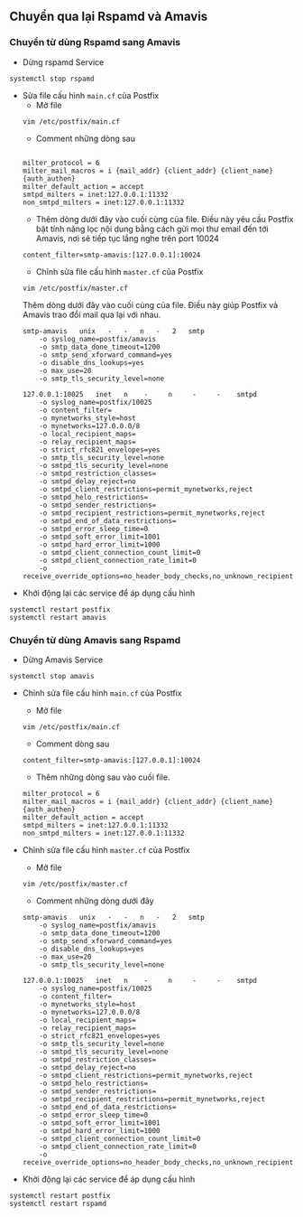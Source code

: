 ## Chuyển qua lại Rspamd và Amavis
### Chuyển từ dùng Rspamd sang Amavis
- Dừng rspamd Service
```
systemctl stop rspamd 
```

- Sửa file cấu hình `main.cf` của Postfix
    + Mở file
    ```
    vim /etc/postfix/main.cf
    ```
    + Comment những dòng sau
    ```
    
    milter_protocol = 6
    milter_mail_macros = i {mail_addr} {client_addr} {client_name} {auth_authen}
    milter_default_action = accept
    smtpd_milters = inet:127.0.0.1:11332
    non_smtpd_milters = inet:127.0.0.1:11332

    ```
    + Thêm dòng dưới đây vào cuối cùng của file.
     Điều này yêu cầu Postfix bật tính năng lọc nội dung bằng cách gửi mọi thư email đến tới Amavis, nơi sẽ tiếp tục lắng nghe trên port 10024
    ```
    content_filter=smtp-amavis:[127.0.0.1]:10024
    ```
     +  Chỉnh sửa file cấu hình `master.cf` của Postfix
    ```
    vim /etc/postfix/master.cf
    ```
    Thêm dòng dưới đây vào cuối cùng của file.
    Điều này giúp Postfix và Amavis trao đổi mail qua lại với nhau.
    ```
    smtp-amavis   unix   -   -   n   -   2   smtp
        -o syslog_name=postfix/amavis
        -o smtp_data_done_timeout=1200
        -o smtp_send_xforward_command=yes
        -o disable_dns_lookups=yes
        -o max_use=20
        -o smtp_tls_security_level=none

    127.0.0.1:10025   inet   n    -     n     -     -    smtpd
        -o syslog_name=postfix/10025
        -o content_filter=
        -o mynetworks_style=host
        -o mynetworks=127.0.0.0/8
        -o local_recipient_maps=
        -o relay_recipient_maps=
        -o strict_rfc821_envelopes=yes
        -o smtp_tls_security_level=none
        -o smtpd_tls_security_level=none
        -o smtpd_restriction_classes=
        -o smtpd_delay_reject=no
        -o smtpd_client_restrictions=permit_mynetworks,reject
        -o smtpd_helo_restrictions=
        -o smtpd_sender_restrictions=
        -o smtpd_recipient_restrictions=permit_mynetworks,reject
        -o smtpd_end_of_data_restrictions=
        -o smtpd_error_sleep_time=0
        -o smtpd_soft_error_limit=1001
        -o smtpd_hard_error_limit=1000
        -o smtpd_client_connection_count_limit=0
        -o smtpd_client_connection_rate_limit=0
        -o receive_override_options=no_header_body_checks,no_unknown_recipient_checks,no_address_mappings
    ```
- Khởi động lại các service để áp dụng cấu hình 
```
systemctl restart postfix
systemctl restart amavis
```

### Chuyển từ dùng Amavis sang Rspamd 
- Dừng Amavis Service
```
systemctl stop amavis 
```

- Chỉnh sửa file cấu hình `main.cf` của Postfix
    + Mở file
    ```
    vim /etc/postfix/main.cf
    ```
    + Comment dòng sau
    ```
    content_filter=smtp-amavis:[127.0.0.1]:10024
    ```
    + Thêm những dòng sau vào cuối file.
    ```
    milter_protocol = 6
    milter_mail_macros = i {mail_addr} {client_addr} {client_name} {auth_authen}
    milter_default_action = accept
    smtpd_milters = inet:127.0.0.1:11332
    non_smtpd_milters = inet:127.0.0.1:11332
    ```
-  Chỉnh sửa file cấu hình `master.cf` của Postfix
    + Mở file
    ```
    vim /etc/postfix/master.cf
    ```
    + Comment những dòng dưới đây

    ```
    smtp-amavis   unix   -   -   n   -   2   smtp
        -o syslog_name=postfix/amavis
        -o smtp_data_done_timeout=1200
        -o smtp_send_xforward_command=yes
        -o disable_dns_lookups=yes
        -o max_use=20
        -o smtp_tls_security_level=none

    127.0.0.1:10025   inet   n    -     n     -     -    smtpd
        -o syslog_name=postfix/10025
        -o content_filter=
        -o mynetworks_style=host
        -o mynetworks=127.0.0.0/8
        -o local_recipient_maps=
        -o relay_recipient_maps=
        -o strict_rfc821_envelopes=yes
        -o smtp_tls_security_level=none
        -o smtpd_tls_security_level=none
        -o smtpd_restriction_classes=
        -o smtpd_delay_reject=no
        -o smtpd_client_restrictions=permit_mynetworks,reject
        -o smtpd_helo_restrictions=
        -o smtpd_sender_restrictions=
        -o smtpd_recipient_restrictions=permit_mynetworks,reject
        -o smtpd_end_of_data_restrictions=
        -o smtpd_error_sleep_time=0
        -o smtpd_soft_error_limit=1001
        -o smtpd_hard_error_limit=1000
        -o smtpd_client_connection_count_limit=0
        -o smtpd_client_connection_rate_limit=0
        -o receive_override_options=no_header_body_checks,no_unknown_recipient_checks,no_address_mappings
    ```
- Khởi động lại các service để áp dụng cấu hình 
```
systemctl restart postfix
systemctl restart rspamd
```
